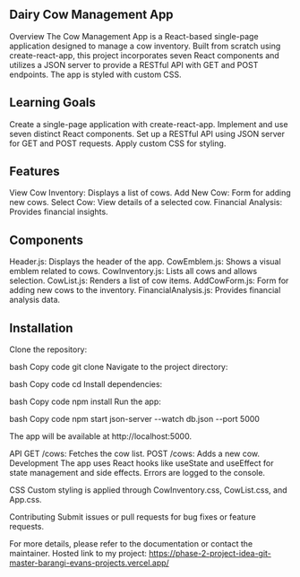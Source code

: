 ## Dairy Cow Management App
Overview
The Cow Management App is a React-based single-page application designed to manage a cow inventory. Built from scratch using create-react-app, this project incorporates seven React components and utilizes a JSON server to provide a RESTful API with GET and POST endpoints. The app is styled with custom CSS.

## Learning Goals
Create a single-page application with create-react-app.
Implement and use seven distinct React components.
Set up a RESTful API using JSON server for GET and POST requests.
Apply custom CSS for styling.

## Features
View Cow Inventory: Displays a list of cows.
Add New Cow: Form for adding new cows.
Select Cow: View details of a selected cow.
Financial Analysis: Provides financial insights.
## Components
Header.js: Displays the header of the app.
CowEmblem.js: Shows a visual emblem related to cows.
CowInventory.js: Lists all cows and allows selection.
CowList.js: Renders a list of cow items.
AddCowForm.js: Form for adding new cows to the inventory.
FinancialAnalysis.js: Provides financial analysis data.
## Installation
Clone the repository:

bash
Copy code
git clone <repository-url>
Navigate to the project directory:

bash
Copy code
cd <project-directory>
Install dependencies:

bash
Copy code
npm install
Run the app:

bash
Copy code
npm start
json-server --watch db.json --port 5000

The app will be available at http://localhost:5000.

API
GET /cows: Fetches the cow list.
POST /cows: Adds a new cow.
Development
The app uses React hooks like useState and useEffect for state management and side effects. Errors are logged to the console.

CSS
Custom styling is applied through CowInventory.css, CowList.css, and App.css.

Contributing
Submit issues or pull requests for bug fixes or feature requests.

For more details, please refer to the documentation or contact the maintainer.
Hosted link to my project: https://phase-2-project-idea-git-master-barangi-evans-projects.vercel.app/